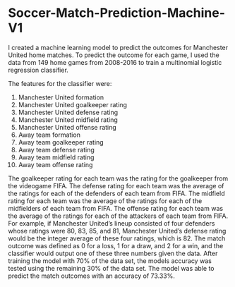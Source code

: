# Soccer-Match-Prediction-Machine-V1

I created a machine learning model to predict the outcomes for Manchester United home matches. To predict the outcome for each game, I used the data from 149 home games from 2008-2016 to train a multinomial logistic regression classifier.

The features for the classifier were: 
 1. Manchester United formation
 2. Manchester United goalkeeper rating
 3. Manchester United defense rating
 4. Manchester United midfield rating
 5. Manchester United offense rating
 6. Away team formation
 7. Away team goalkeeper rating
 8. Away team defense rating
 9. Away team midfield rating
 10. Away team offense rating
 
The goalkeeper rating for each team was the rating for the goalkeeper from the videogame FIFA. The defense rating for each team was the average of the ratings for each of the defenders of each team from FIFA. The midfield rating for each team was the average of the ratings for each of the midfielders of each team from FIFA. The offense rating for each team was the average of the ratings for each of the attackers of each team from FIFA. For example, if Manchester United’s lineup consisted of four defenders whose ratings were 80, 83, 85, and 81, Manchester United’s defense rating would be the integer average of these four ratings, which is 82. The match outcome was defined as 0 for a loss, 1 for a draw, and 2 for a win, and the classifier would output one of these three numbers given the data. After training the model with 70% of the data set, the models accuracy was tested using the remaining 30% of the data set. The model was able to predict the match outcomes with an accuracy of 73.33%. 
